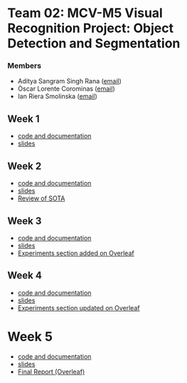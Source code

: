 # Team 02: MCV-M5 Visual Recognition Project: Object Detection and Segmentation

### Members
- Aditya Sangram Singh Rana ([email](mailto:adityasangramsingh.rana@e-campus.uab.cat))
- Òscar Lorente Corominas ([email](mailto:oscar.lorentec@e-campus.uab.cat))
- Ian Riera Smolinska ([email](mailto:ianpau.riera@e-campus.uab.cat))
 
## Week 1
- [code and documentation](https://github.com/IanRiera/MCV-M5/tree/main/week1)
- [slides](https://docs.google.com/presentation/d/1h5jdP4lXGR8VgvhVh47yqUHJ9bJFIs4zSOKA_SLklZ4/edit?usp=sharing)

## Week 2
- [code and documentation](https://github.com/IanRiera/MCV-M5/tree/main/week2)
- [slides](https://docs.google.com/presentation/d/1vZrX3xlyCbwh5ykgPnVMY2CsR5FlvhLXxBoS3dFYsWE/edit?usp=sharing)
- [Review of SOTA](https://www.overleaf.com/read/bczqrzwrgykr)

## Week 3
- [code and documentation](https://github.com/IanRiera/MCV-M5/tree/main/week3)
- [slides](https://docs.google.com/presentation/d/1xrv3KUThOgp_U02eDem_Zr682JJpCaO0sxU3Aw7qRFI/edit?usp=sharing)
- [Experiments section added on Overleaf](https://www.overleaf.com/read/xmtnnfydjtdb)

## Week 4
- [code and documentation](https://github.com/IanRiera/MCV-M5/tree/main/week4)
- [slides](https://docs.google.com/presentation/d/1J4Hdr2Lo8MQL4JE1Jc5x9-D2dtSdhhjgJFk4IyQQHZ0/edit?usp=sharing)
- [Experiments section updated on Overleaf](https://www.overleaf.com/read/rjyzfhbjgzxt)

# Week 5
- [code and documentation](https://github.com/IanRiera/MCV-M5/tree/main/week5)
- [slides](https://docs.google.com/presentation/d/1F6EdDpjl0oWy2dfl9S0vbGN5zTEdXxRNTPppgK4JD44/edit?usp=sharing)
- [Final Report (Overleaf)](https://www.overleaf.com/read/dgfzcrshhygj)


